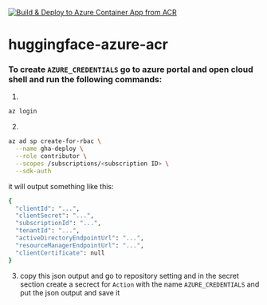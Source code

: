 [![Build & Deploy to Azure Container App from ACR](https://github.com/Muhammadyousafrana/huggingface-azure-acr/actions/workflows/main.yml/badge.svg)](https://github.com/Muhammadyousafrana/huggingface-azure-acr/actions/workflows/main.yml)
# huggingface-azure-acr

### To create `AZURE_CREDENTIALS` go to azure portal and open cloud shell and run the following commands:
1. 
```sh
az login
```
2.
```sh
az ad sp create-for-rbac \
  --name gha-deploy \
  --role contributor \
  --scopes /subscriptions/<subscription ID> \
  --sdk-auth
```
it will output something like this:

```sh
{
  "clientId": "...",
  "clientSecret": "...",
  "subscriptionId": "...",
  "tenantId": "...",
  "activeDirectoryEndpointUrl": "...",
  "resourceManagerEndpointUrl": "...",
  "clientCertificate": null
}
```

3. copy this json output and go to repository setting and in the secret section create a secrect for `Action` with the name `AZURE_CREDENTIALS` and put the json output and save it
